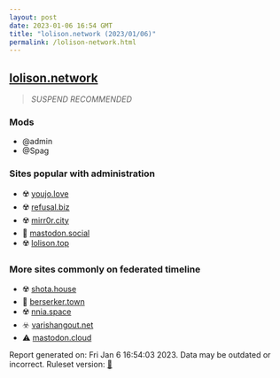 ```yaml
---
layout: post
date: 2023-01-06 16:54 GMT
title: "lolison.network (2023/01/06)"
permalink: /lolison-network.html
---
```



## [lolison.network](https://lolison.network)

> *SUSPEND RECOMMENDED*

### Mods
 * @admin
 * @Spag

### Sites popular with administration

* ☢️ [youjo.love](/youjo-love.html)
* ☢️ [refusal.biz](/refusal-biz.html)
* ☢️ [mirr0r.city](/mirr0r-city.html)
* 🐘 [mastodon.social](/mastodon-social.html)
* ☢️ [lolison.top](/lolison-top.html)

### More sites commonly on federated timeline

* ☢️ [shota.house](/shota-house.html)
* 🚫 [berserker.town](/berserker-town.html)
* ☢️ [nnia.space](/nnia-space.html)
* ☣️ [varishangout.net](/varishangout-net.html)
* ⚠️ [mastodon.cloud](/mastodon-cloud.html)

Report generated on: Fri Jan  6 16:54:03 2023. Data may be outdated or incorrect.
Ruleset version: [🏀](/version-basketball)
